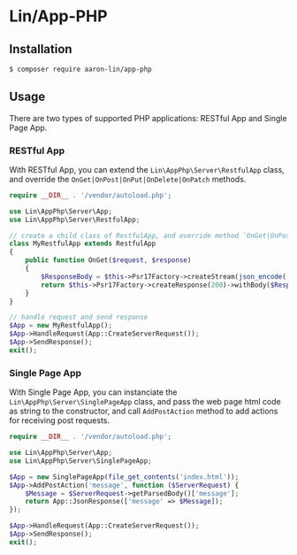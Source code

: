 # Lin/App-PHP

## Installation

```bash
$ composer require aaron-lin/app-php
```

## Usage

There are two types of supported PHP applications: RESTful App and Single Page App.

### RESTful App

With RESTful App, you can extend the `Lin\AppPhp\Server\RestfulApp` class, and override the `OnGet|OnPost|OnPut|OnDelete|OnPatch` methods.

```php
require __DIR__ . '/vendor/autoload.php';

use Lin\AppPhp\Server\App;
use Lin\AppPhp\Server\RestfulApp;

// create a child class of RestfulApp, and override method `OnGet|OnPost|OnPut|OnDelete|OnPatch`
class MyRestfulApp extends RestfulApp
{
    public function OnGet($request, $response)
    {
        $ResponseBody = $this->Psr17Factory->createStream(json_encode(['message' => 'Hello World']));
        return $this->Psr17Factory->createResponse(200)->withBody($ResponseBody);
    }
}

// handle request and send response
$App = new MyRestfulApp();
$App->HandleRequest(App::CreateServerRequest());
$App->SendResponse();
exit();
```

### Single Page App

With Single Page App, you can instanciate the `Lin\AppPhp\Server\SinglePageApp` class, and pass the web page html code as string to the constructor, and call `AddPostAction` method to add actions for receiving post requests.

```php
require __DIR__ . '/vendor/autoload.php';

use Lin\AppPhp\Server\App;
use Lin\AppPhp\Server\SinglePageApp;

$App = new SinglePageApp(file_get_contents('index.html'));
$App->AddPostAction('message', function ($ServerRequest) {
    $Message = $ServerRequest->getParsedBody()['message'];
    return App::JsonResponse(['message' => $Message]);
});

$App->HandleRequest(App::CreateServerRequest());
$App->SendResponse();
exit();
```
